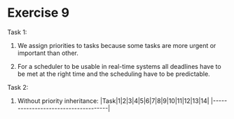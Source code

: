 # Exercise 9


Task 1:
  1. We assign priorities to tasks because some tasks are more urgent or important than other.
  
  2. For a scheduler to be usable in real-time systems all deadlines have to be met at the right time and the scheduling have to be predictable.
  
Task 2:
  1. Without priority inheritance:
    |Task|1|2|3|4|5|6|7|8|9|10|11|12|13|14|
    |-------------------------------------|

